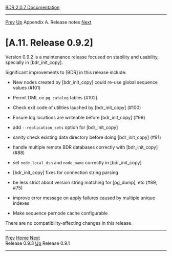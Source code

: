   [BDR 2.0.7 Documentation](README.md)                                                                                            
  ----------------------------------------------------------- ---------------------------------------- --------------------------- -----------------------------------------------------------
  [Prev](release-0.9.3.md "Release 0.9.3")   [Up](releasenotes.md)    Appendix A. Release notes    [Next](release-0.9.1.md "Release 0.9.1")  


# [A.11. Release 0.9.2]

Version 0.9.2 is a maintenance release focused on stability and
usability, specially in [bdr_init_copy].

Significant improvements to [BDR] in this release include:

-   New nodes created by [bdr_init_copy] could re-use
    global sequence values (#101)

-   Permit DML on `pg_catalog` tables (#102)

-   Check exit code of utilities lauched by
    [bdr_init_copy] (#100)

-   Ensure log locations are writeable before
    [bdr_init_copy] (#99)

-   add `--replication_sets` option for
    [bdr_init_copy]

-   sanity check existing data directory before doing
    [bdr_init_copy] (#91)

-   handle multiple remote BDR databases correctly with
    [bdr_init_copy] (#88)

-   set `node_local_dsn` and `node_name` correctly
    in [bdr_init_copy]

-   [bdr_init_copy] fixes for connection string parsing

-   be less strict about version string matching for
    [pg_dump], etc (#89, #75)

-   improve error message on apply failures caused by multiple unique
    indexes

-   Make sequence pernode cache configurable

There are no compatibility-affecting changes in this release.



  ------------------------------------------- ---------------------------------------- -------------------------------------------
  [Prev](release-0.9.3.md)      [Home](README.md)       [Next](release-0.9.1.md)  
  Release 0.9.3                                [Up](releasenotes.md)                                Release 0.9.1
  ------------------------------------------- ---------------------------------------- -------------------------------------------
